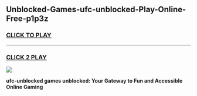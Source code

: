 
## Unblocked-Games-ufc-unblocked-Play-Online-Free-p1p3z
<h3>
<a href="https://premium76.site?title=ufc-unblocked&ref=26A">CLICK TO PLAY</a></h3>
<hr>

<h3>
<a href="https://premium76.site?title=ufc-unblocked&ref=26A">CLICK 2 PLAY</a>
  
</h3>

<a href="https://premium76.site?title=ufc-unblocked&ref=26A"><img src="https://clearcache.store/games.png"></a>


**ufc-unblocked games unblocked: Your Gateway to Fun and Accessible Online Gaming**
